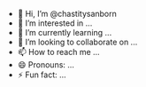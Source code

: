 - 👋 Hi, I’m @chastitysanborn
- 👀 I’m interested in ...
- 🌱 I’m currently learning ...
- 💞️ I’m looking to collaborate on ...
- 📫 How to reach me ...
- 😄 Pronouns: ...
- ⚡ Fun fact: ...

<!---
chastitysanborn/chastitysanborn is a ✨ special ✨ repository because its `README.md` (this file) appears on your GitHub profile.
You can click the Preview link to take a look at your changes.
--->
